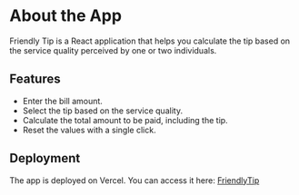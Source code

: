 # About the App

Friendly Tip is a React application that helps you calculate the tip based on the service quality perceived by one or two individuals.



## Features

- Enter the bill amount.
- Select the tip based on the service quality.
- Calculate the total amount to be paid, including the tip.
- Reset the values with a single click.


## Deployment

The app is deployed on Vercel. You can access it here: [FriendlyTip](https://friendly-tip.vercel.app/)


